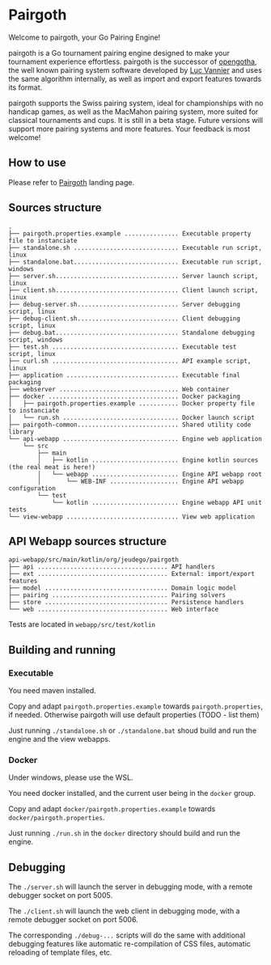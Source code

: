 # Pairgoth

Welcome to pairgoth, your Go Pairing Engine!

pairgoth is a Go tournament pairing engine designed to make your tournament experience effortless. pairgoth is the successor of [opengotha](https://github.com/lucvannier/opengotha), the well known pairing system software developed by [Luc Vannier](http://vannier.info/jeux/accueil.htm) and uses the same algorithm internally, as well as import and export features towards its format.

pairgoth supports the Swiss pairing system, ideal for championships with no handicap games, as well as the MacMahon pairing system, more suited for classical tournaments and cups. It is still in a beta stage. Future versions will support more pairing systems and more features. Your feedback is most welcome!

## How to use

Please refer to [Pairgoth](https://pairgoth.jeudego.org) landing page.

## Sources structure

```
.
├── pairgoth.properties.example ............... Executable property file to instanciate
├── standalone.sh ............................. Executable run script, linux
├── standalone.bat............................. Executable run script, windows
├── server.sh.................................. Server launch script, linux
├── client.sh.................................. Client launch script, linux
├── debug-server.sh............................ Server debugging script, linux
├── debug-client.sh............................ Client debugging script, linux
├── debug.bat.................................. Standalone debugging script, windows
├── test.sh ................................... Executable test script, linux
├── curl.sh ................................... API example script, linux
├── application ............................... Executable final packaging
├── webserver ................................. Web container
├── docker .................................... Docker packaging
│   ├── pairgoth.properties.example ........... Docker property file to instanciate
│   └── run.sh ................................ Docker launch script
├── pairgoth-common............................ Shared utility code library
└── api-webapp ................................ Engine web application
    └── src
        ├── main
        │   ├── kotlin ........................ Engine kotlin sources (the real meat is here!)
        │   └── webapp ........................ Engine API webapp root
        │       └── WEB-INF ................... Engine API webapp configuration
        └── test
            └── kotlin ........................ Engine webapp API unit tests
└── view-webapp ............................... View web application
```

## API Webapp sources structure

```
api-webapp/src/main/kotlin/org/jeudego/pairgoth
├── api .................................... API handlers
├── ext .................................... External: import/export features
├── model .................................. Domain logic model
├── pairing ................................ Pairing solvers
├── store .................................. Persistence handlers
└── web .................................... Web interface
```

Tests are located in `webapp/src/test/kotlin`

## Building and running

### Executable

You need maven installed.

Copy and adapt `pairgoth.properties.example` towards `pairgoth.properties`, if needed. Otherwise pairgoth will use default properties (TODO - list them)

Just running `./standalone.sh` or `./standalone.bat` shoud build and run the engine and the view webapps.

### Docker

Under windows, please use the WSL.

You need docker installed, and the current user being in the `docker` group.

Copy and adapt `docker/pairgoth.properties.example` towards `docker/pairgoth.properties`.

Just running `./run.sh` in the `docker` directory should build and run the engine.

## Debugging

The `./server.sh` will launch the server in debugging mode, with a remote debugger socket on port 5005.

The `./client.sh` will launch the web client in debugging mode, with a remote debugger socket on port 5006.

The corresponding `./debug-...` scripts will do the same with additional debugging features like automatic re-compilation of CSS files, automatic reloading of template files, etc.


